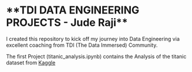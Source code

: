 <h1>**TDI DATA ENGINEERING PROJECTS - Jude Raji**</h1>
<p>I created this repository to kick off my journey into Data Engineering via excellent coaching from TDI (The Data Immersed) Community.</p>
<p>The first Project (titanic_analysis.ipynb) contains the Analysis of the titanic dataset from <a href="https://www.kaggle.com/datasets/brendan45774/test-file">Kaggle</a></p>
